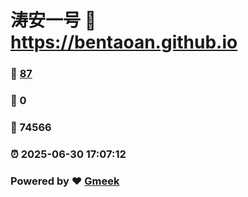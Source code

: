 # 涛安一号 :link: https://bentaoan.github.io 
### :page_facing_up: [87](https://bentaoan.github.io/tag.html) 
### :speech_balloon: 0 
### :hibiscus: 74566 
### :alarm_clock: 2025-06-30 17:07:12 
### Powered by :heart: [Gmeek](https://github.com/Meekdai/Gmeek)
